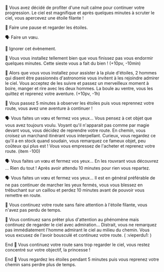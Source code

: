 :stars: Vous avez décidé de profiter d'une nuit calme pour continuer votre progression. Le ciel est magnifique et après quelques minutes à scruter le ciel, vous apercevez une étoile filante !

:stars: Faire une pause et regarder les étoiles.

:speaking_head: Faire un vœu.

:running: Ignorer cet évènement.


:stars: Vous vous installez tellement bien que vous finissez pas vous endormir quelques minutes. Cette sieste vous a fait du bien ! (+10pv, -10min)

:stars: Alors que vous vous installez pour assister à la pluie d'étoiles, 2 hommes qui disent être passionnés d'astronomie vous invitent à les rejoindre admirer le ciel. Vous acceptez de les suivre et passez un merveilleux moment à boire, manger et rire avec les deux hommes. La boule au ventre, vous les quittez et reprenez votre aventure. (+10pv, -1h)

:stars: Vous passez 5 minutes à observer les étoiles puis vous reprennez votre route, vous avez une aventure à continuer !


:speaking_head: Vous faites un vœu et fermez vos yeux... Vous pensez à cet objet que vous avez toujours voulu. Voyant qu'il n'apparait pas comme par magie devant vous, vous décidez de reprendre votre route. En chemin, vous croisez un marchand itinérant vous interpellant. Curieux, vous regardez ce qu'il a en stock quand soudain, vous remarquez ce fameux objet, peu coûteux qui plus est ! Vous vous empressez de l'acheter et reprenez votre route. (item -100)


:speaking_head: Vous faites un vœu et fermez vos yeux... En les rouvrant vous découvrez ... Rien du tout ! Après avoir attendu 10 minutes pour rien vous repartez.

:speaking_head: Vous faites un vœu et fermez vos yeux... Il est en général préférable de ne pas continuer de marcher les yeux fermés, vous vous blessez en trébuchant sur un caillou et perdez 10 minutes avant de pouvoir vous remettre en route.


:running: Vous continuez votre route sans faire attention à l'étoile filante, vous n'avez pas perdu de temps.

:running: Vous continuez sans prêter plus d'attention au phénomène mais continuez de regarder le ciel avec admiration... Distrait, vous ne remarquez pas immédiatement l'homme admirant le ciel au milieu du chemin. Vous vous excusez de l'avoir bousculé et continuez votre route. ( :vieperdu1: )


End :running: Vous continuez votre route sans trop regarder le ciel, vous restez concentré sur votre objectif, la princesse !

End :running: Vous regardez les étoiles pendant 5 minutes puis vous reprenez votre chemin sans perdre plus de temps.
